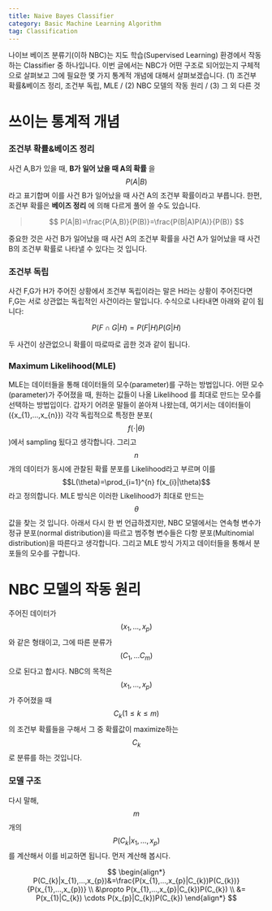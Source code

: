 ```yaml
---
title: Naive Bayes Classifier
category: Basic Machine Learning Algorithm
tag: Classification
---
```


나이브 베이즈 분류기(이하 NBC)는 지도 학습(Supervised Learning) 환경에서 작동하는 Classifier 중 하나입니다. 이번 글에서는 NBC가 어떤 구조로 되어있는지 구체적으로 살펴보고 그에 필요한 몇 가지 통계적 개념에 대해서 살펴보겠습니다. (1) 조건부 확률&베이즈 정리, 조건부 독립, MLE / (2) NBC 모델의 작동 원리 / (3) 그 외 다른 것

# 쓰이는 통계적 개념

### 조건부 확률&베이즈 정리

사건 A,B가 있을 때, **B가 일어 났을 때 A의 확률** 을 $$P(A \lvert B)$$라고 표기합며 이를 사건 B가 일어났을 때 사건 A의 조건부 확률이라고 부릅니다. 한편, 조건부 확률은 **베이즈 정리** 에 의해 다르게 풀어 쓸 수도 있습니다.

>$$ P(A|B)=\frac{P(A,B)}{P(B)}=\frac{P(B|A)P(A)}{P(B)} $$

중요한 것은 사건 B가 일어났을 때 사건 A의 조건부 확률을 사건 A가 일어났을 때 사건 B의 조건부 확률로 나타낼 수 있다는 것 입니다.

### 조건부 독립

사건 F,G가 H가 주어진 상황에서 조건부 독립이라는 말은 H라는 상황이 주어진다면 F,G는 서로 상관없는 독립적인 사건이라는 말입니다. 수식으로 나타내면 아래와 같이 됩니다:

$$P(F \cap G|H)=P(F|H)P(G|H)$$

두 사건이 상관없으니 확률이 따로따로 곱한 것과 같이 됩니다.

### Maximum Likelihood(MLE)

MLE는 데이터들을  통해 데이터들의 모수(parameter)를 구하는 방법입니다. 어떤 모수(parameter)가 주어졌을 때, 원하는 값들이 나올 Likelihood 를 최대로 만드는 모수를 선택하는 방법입이다. 갑자기 어려운 말들이 쏟아져 나왔는데, 여기서는 데이터들이(\{x_{1},...,x_{n}\}) 각각 독립적으로 특정한 분포($$f(\cdot|\theta)$$)에서 sampling 됬다고 생각합니다. 그리고 $$n$$개의 데이터가 동시에 관찰된 확률 분포를 Likelihood라고 부르며 이를 $$L(\theta)=\prod_{i=1}^{n} f(x_{i}|\theta)$$라고 정의합니다. MLE 방식은 이러한 Likelihood가 최대로 만드는 $$\theta$$값을 찾는 것 입니다. 아래서 다시 한 번 언급하겠지만, NBC 모델에서는 연속형 변수가 정규 분포(normal distribution)을 따르고 범주형 변수들은 다항 분포(Multinomial distribution)을 따른다고 생각합니다. 그리고 MLE 방식 가지고 데이터들을 통해서 분포들의 모수를 구합니다.

# NBC 모델의 작동 원리

주어진 데이터가 $$(x_{1},...,x_{p})$$와 같은 형태이고, 그에 따른 분류가 $$(C_{1},...C_{m})$$으로 된다고 합시다. NBC의 목적은 $$(x_{1},...,x_{p})$$가 주어졌을 때 $$C_{k}(1 \leq k \leq m)$$의 조건부 확률들을 구해서 그 중 확률값이 maximize하는 $$C_{k}$$로 분류를 하는 것입니다.

### 모델 구조

다시 말해, $$m$$개의 $$P(C_{k}|x_{1},...,x_{p})$$를 계산해서 이를 비교하면 됩니다. 먼저 계산해 봅시다.

$$
\begin{align*}
  P(C_{k}|x_{1},...,x_{p})&=\frac{P(x_{1},...,x_{p}|C_{k})P(C_{k})}{P(x_{1},...,x_{p})} \\
  &\propto P(x_{1},...,x_{p}|C_{k})P(C_{k}) \\
  &= P(x_{1}|C_{k}) \cdots P(x_{p}|C_{k})P(C_{k})
\end{align*}
$$
